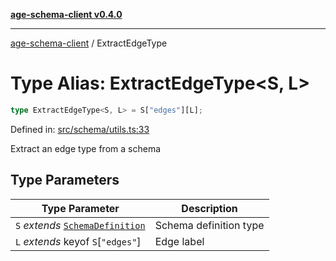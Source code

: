 [**age-schema-client v0.4.0**](../index.md)

***

[age-schema-client](../index.md) / ExtractEdgeType

# Type Alias: ExtractEdgeType\<S, L\>

```ts
type ExtractEdgeType<S, L> = S["edges"][L];
```

Defined in: [src/schema/utils.ts:33](https://github.com/standardbeagle/ageSchemaClient/blob/main/src/schema/utils.ts#L33)

Extract an edge type from a schema

## Type Parameters

| Type Parameter | Description |
| ------ | ------ |
| `S` *extends* [`SchemaDefinition`](../interfaces/SchemaDefinition.md) | Schema definition type |
| `L` *extends* keyof `S`\[`"edges"`\] | Edge label |
